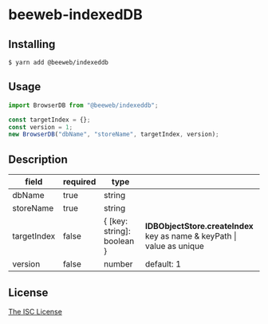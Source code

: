# beeweb-indexedDB

## Installing

```shell
$ yarn add @beeweb/indexeddb
```

## Usage

```js
import BrowserDB from "@beeweb/indexeddb";

const targetIndex = {};
const version = 1;
new BrowserDB("dbName", "storeName", targetIndex, version);
```

## Description

| field       | required | type                       |                                                                               |
| ----------- | -------- | -------------------------- | ----------------------------------------------------------------------------- |
| dbName      | true     | string                     |                                                                               |
| storeName   | true     | string                     |                                                                               |
| targetIndex | false    | { [key: string]: boolean } | **IDBObjectStore.createIndex**<br /> key as name & keyPath \| value as unique |
| version     | false    | number                     | default: 1                                                                    |

## License

[The ISC License](./LICENSE)
